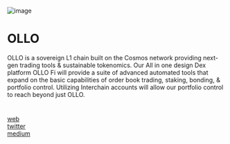 ![image](https://user-images.githubusercontent.com/108256873/193632164-56640f56-209a-45f5-a14d-6bad64fb254a.png)

OLLO
=
OLLO is a sovereign L1 chain built on the Cosmos network providing next-gen trading tools & sustainable tokenomics. Our All in one design Dex platform OLLO Fi will provide a suite of advanced automated tools that expand on the basic capabilities of order book trading, staking, bonding, & portfolio control. Utilizing Interchain accounts will allow our portfolio control to reach beyond just OLLO.
#
[web]() \
[twitter](https://mobile.twitter.com/ollostation) \
[medium](https://medium.com/@OllOStation)

